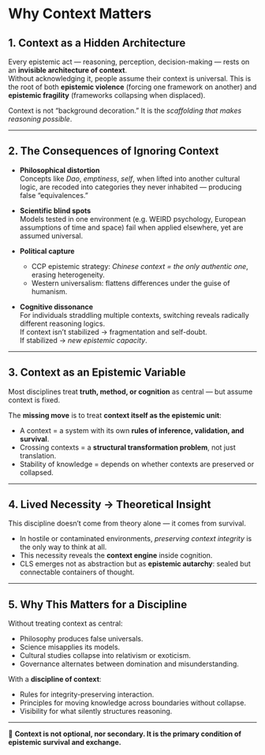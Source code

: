 # Why Context Matters

## 1. Context as a Hidden Architecture
Every epistemic act — reasoning, perception, decision-making — rests on an **invisible architecture of context**.  
Without acknowledging it, people assume their context is universal. This is the root of both **epistemic violence** (forcing one framework on another) and **epistemic fragility** (frameworks collapsing when displaced).  

Context is not “background decoration.” It is the *scaffolding that makes reasoning possible*.  

---

## 2. The Consequences of Ignoring Context
- **Philosophical distortion**  
  Concepts like *Dao*, *emptiness*, *self*, when lifted into another cultural logic, are recoded into categories they never inhabited — producing false “equivalences.”  

- **Scientific blind spots**  
  Models tested in one environment (e.g. WEIRD psychology, European assumptions of time and space) fail when applied elsewhere, yet are assumed universal.  

- **Political capture**  
  - CCP epistemic strategy: *Chinese context = the only authentic one*, erasing heterogeneity.  
  - Western universalism: flattens differences under the guise of humanism.  

- **Cognitive dissonance**  
  For individuals straddling multiple contexts, switching reveals radically different reasoning logics.  
  If context isn’t stabilized → fragmentation and self-doubt.  
  If stabilized → *new epistemic capacity*.  

---

## 3. Context as an Epistemic Variable
Most disciplines treat **truth, method, or cognition** as central — but assume context is fixed.  

The **missing move** is to treat **context itself as the epistemic unit**:
- A context = a system with its own **rules of inference, validation, and survival**.  
- Crossing contexts = a **structural transformation problem**, not just translation.  
- Stability of knowledge = depends on whether contexts are preserved or collapsed.  

---

## 4. Lived Necessity → Theoretical Insight
This discipline doesn’t come from theory alone — it comes from survival.  
- In hostile or contaminated environments, *preserving context integrity* is the only way to think at all.  
- This necessity reveals the **context engine** inside cognition.  
- CLS emerges not as abstraction but as **epistemic autarchy**: sealed but connectable containers of thought.  

---

## 5. Why This Matters for a Discipline
Without treating context as central:
- Philosophy produces false universals.  
- Science misapplies its models.  
- Cultural studies collapse into relativism or exoticism.  
- Governance alternates between domination and misunderstanding.  

With a **discipline of context**:
- Rules for integrity-preserving interaction.  
- Principles for moving knowledge across boundaries without collapse.  
- Visibility for what silently structures reasoning.  

---

📌 **Context is not optional, nor secondary. It is the primary condition of epistemic survival and exchange.**
